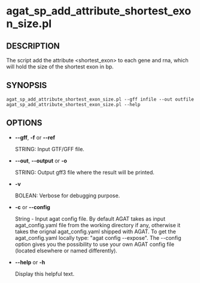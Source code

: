 # agat_sp_add_attribute_shortest_exon_size.pl

## DESCRIPTION

The script add the attribute <shortest_exon> to each gene and rna, which will hold the size of the shortest exon in bp.

## SYNOPSIS

```
agat_sp_add_attribute_shortest_exon_size.pl --gff infile --out outfile
agat_sp_add_attribute_shortest_exon_size.pl --help
```

## OPTIONS

- **--gff**, **-f** or **--ref** 

    STRING: Input GTF/GFF file.

- **--out**, **--output** or **-o**

    STRING: Output gff3 file where the result will be printed.

- **-v**

    BOLEAN: Verbose for debugging purpose.

- **-c** or **--config**

    String - Input agat config file. By default AGAT takes as input agat_config.yaml file from the working directory if any,
    otherwise it takes the orignal agat_config.yaml shipped with AGAT. To get the agat_config.yaml locally type: "agat config --expose".
    The --config option gives you the possibility to use your own AGAT config file (located elsewhere or named differently).

- **--help** or **-h**

    Display this helpful text.
